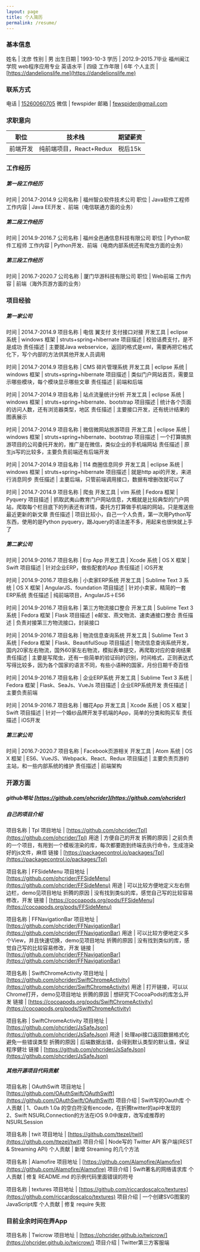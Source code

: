 ```yaml
---
layout: page
title: 个人简历
permalink: /resume/
---
```


### 基本信息

姓名 | 沈彦
性别 | 男
出生日期 | 1993-10-3
学历 | 2012.9-2015.7毕业 福州闽江学院 web程序应用专业
英语水平 | 四级
工作年限 | 6年
个人主页 | [https://dandelionslife.me](https://dandelionslife.me)

### 联系方式

电话 | [15260060705](tel:15260060705)
微信 | fewspider
邮箱 | [fewspider@gmail.com](mailto:fewspider@gmail.com)

### 求职意向

职位 | 技术栈 | 期望薪资
----|------|------
前端开发 | 纯前端项目，React+Redux | 税后15k

### 工作经历

##### 第一段工作经历

时间 | 2014.7-2014.9
公司名称 | 福州智众软件技术公司
职位 | Java软件工程师
工作内容 | Java EE开发 、前端（电信联通方面的业务）

##### 第二段工作经历

时间 | 2014.9-2016.7
公司名称 | 福州全邑通信息科技有限公司
职位 | Python软件工程师
工作内容 | Python开发、前端（电商内部系统还有爬虫方面的业务）

##### 第三段工作经历

时间 | 2016.7-2020.7
公司名称 | 厦门华游科技有限公司
职位 | Web前端
工作内容 | 前端（海外页游方面的业务）

### 项目经验

##### 第一家公司

时间 | 2014.7-2014.9
项目名称 | 电信 翼支付 支付接口对接
开发工具 | eclipse
系统 | windows
框架 | struts+spring+hibernate
项目描述 | 校验话费支付，是不是成功
责任描述 | 主要就Java webservice，返回的格式是xml，需要再把它格式化下，写个内部的方法供其他开发人员调用

时间 | 2014.7-2014.9
项目名称 | CMS 碎片管理系统
开发工具 | eclipse
系统 | windows
框架 | struts+spring+hibernate
项目描述 | 类似门户网站首页，需要显示哪些模块，每个模块显示哪些文章
责任描述 | 前端和后端

时间 | 2014.7-2014.9
项目名称 | 站点流量统计分析
开发工具 | eclipse
系统 | windows
框架 | struts+spring+hibernate、bootstrap
项目描述 | 统计各个页面的访问人数，还有浏览器类型，地区
责任描述 | 主要接口开发，还有统计结果的图表展示

时间 | 2014.7-2014.9
项目名称 | 微信微网站旅游项目
开发工具 | eclipse
系统 | windows
框架 | struts+spring+hibernate、bootstrap
项目描述 | 一个打算搞旅游项目的公司委托开发的，推广是在微信，类似企业的手机端网站
责任描述 | 原生js写的比较多，主要负责前端还有后端开发

时间 | 2014.7-2014.9
项目名称 | 114 商圈信息同步
开发工具 | eclipse
系统 | windows
框架 | struts+spring+hibernate
项目描述 | 就是http api的开发，来进行消息同步
责任描述 | 主要后端，只管前端调用接口，数据有增删改就可以了

时间 | 2014.7-2014.9
项目名称 | 爬虫
开发工具 | vim
系统 | Fedora
框架 | Pyquery
项目描述 | 抓取武夷山教育门户网站信息，大概就是比较典型的门户网站，爬取每个栏目底下的列表还有详情，委托方打算做手机端的网站，只是推送些最近更新的新文章
责任描述 | 项目比较小，自己一个人负责，第一次用Python写东西，使用的是Python pyquery，跟Jquery的语法差不多，用起来也很快就上手了

##### 第二家公司

时间 | 2014.9-2016.7
项目名称 | Erp App
开发工具 | Xcode
系统 | OS X
框架 | Swift
项目描述 | 针对企业ERP，做些配套的App
责任描述 | iOS开发

时间 | 2014.9-2016.7
项目名称 | 小卖家ERP系统
开发工具 | Sublime Text 3
系统 | OS X
框架 | AngularJS、foundation
项目描述 | 针对小卖家，精简的一套ERP系统
责任描述 | 纯前端项目，AngularJS＋ES6

时间 | 2014.9-2016.7
项目名称 | 第三方物流接口整合
开发工具 | Sublime Text 3
系统 | Fedora
框架 | Flask
项目描述 | e邮宝、燕文物流、速卖通接口整合
责任描述 | 负责对接第三方物流接口，封装接口

时间 | 2014.9-2016.7
项目名称 | 物流信息查询系统
开发工具 | Sublime Text 3
系统 | Fedora
框架 | Flask、BeautifulSoup
项目描述 | 物流信息查询系统开发，国内20家左右物流，国外60家左右物流，模拟表单提交，再爬取对应的查询结果
责任描述 | 主要是写爬虫，还有一些简单的验证码的识别，时间格式，正则表达式写得比较多，因为各个国家的语言不同，有些小语种的国家，月份日期千奇百怪

时间 | 2014.9-2016.7
项目名称 | 企业ERP系统
开发工具 | Sublime Text 3
系统 | Fedora
框架 | Flask、SeaJs、VueJs
项目描述 | 企业ERP系统开发
责任描述 | 主要负责前端

时间 | 2014.9-2016.7
项目名称 | 帽花App
开发工具 | Xcode
系统 | OS X
框架 | Swift
项目描述 | 针对一个婚纱品牌开发手机端的App，简单的分类和购买车
责任描述 | iOS开发

##### 第三家公司

时间 | 2016.7-2020.7
项目名称 | Facebook页游相关
开发工具 | Atom
系统 | OS X
框架 | ES6、VueJS、Webpack、React、Redux
项目描述 | 主要负责页游的主站，和一些内部系统的维护
责任描述 | 前端架构

### 开源方面

##### github地址 [https://github.com/ohcrider](https://github.com/ohcrider)

##### 自己的项目介绍

项目名称 | Tpl
项目地址 | [https://github.com/ohcrider/Tpl](https://github.com/ohcrider/Tpl)
用途 | 方便自己的开发
折腾的原因 | 之前负责的一个项目，有用到一个模板渲染的库，每次都要跑到终端去执行命令，生成渲染好的js文件，麻烦
链接 | [https://packagecontrol.io/packages/Tpl](https://packagecontrol.io/packages/Tpl)

项目名称 | FFSideMenu
项目地址 | [https://github.com/ohcrider/FFSideMenu](https://github.com/ohcrider/FFSideMenu)
用途 | 可以比较方便地定义左右侧边栏，demo见项目地址
折腾的原因 | 没有找到类似的库，感觉自己写的比较容易修改，开发
链接 | [https://cocoapods.org/pods/FFSideMenu](https://cocoapods.org/pods/FFSideMenu)

项目名称 | FFNavigationBar
项目地址 | [https://github.com/ohcrider/FFNavigationBar](https://github.com/ohcrider/FFNavigationBar)
用途 | 可以比较方便地定义多个View，并且快速切换，demo见项目地址
折腾的原因 | 没有找到类似的库，感觉自己写的比较容易修改，开发
链接 | [https://github.com/ohcrider/FFNavigationBar](https://github.com/ohcrider/FFNavigationBar)

项目名称 | SwiftChromeActivity
项目地址 | [https://github.com/ohcrider/SwiftChromeActivity](https://github.com/ohcrider/SwiftChromeActivity)
用途 | 打开链接，可以以Chrome打开，demo见项目地址
折腾的原因 | 想研究下CocoaPods的库怎么开发
链接 | [https://cocoapods.org/pods/SwiftChromeActivity](https://cocoapods.org/pods/SwiftChromeActivity)

项目名称 | SwiftChromeActivity
项目地址 | [https://github.com/ohcrider/JsSafeJson](https://github.com/ohcrider/JsSafeJson)
用途 | 处理api接口返回数据格式化 避免一些错误类型
折腾的原因 | 后端数据出错，会得到默认类型的默认值，保证程序健壮
链接 | [https://github.com/ohcrider/JsSafeJson](https://github.com/ohcrider/JsSafeJson)

##### 其他开源项目代码贡献

项目名称 | OAuthSwift
项目地址 | [https://github.com/OAuthSwift/OAuthSwift](https://github.com/OAuthSwift/OAuthSwift)
项目介绍 | Swift写的Oauth库
个人贡献 | 1、Oauth 1.0a 的空白符没有encode，在折腾twitter的api中发现的 <br/> 2、Swift NSURLConnection的方法在iOS 9.0中废弃，改写成推荐的 NSURLSession

项目名称 | twit
项目地址 | [https://github.com/ttezel/twit](https://github.com/ttezel/twit)
项目介绍 | Node写的 Twitter API 客户端(REST & Streaming API)
个人贡献 | 新增 Streaming 的几个方法

项目名称 | Alamofire
项目地址 | [https://github.com/Alamofire/Alamofire](https://github.com/Alamofire/Alamofire)
项目介绍 | Swift著名的网络请求库
个人贡献 | 修复 README.md 的示例代码里面错误的符号

项目名称 | textures
项目地址 | [https://github.com/riccardoscalco/textures](https://github.com/riccardoscalco/textures)
项目介绍 | 一个创建SVG图案的JavaScript库
个人贡献 | 修复 require 失败

### 目前业余时间在弄App

项目名称 | Twicrow
项目地址 | [https://ohcrider.github.io/twicrow/](https://ohcrider.github.io/twicrow/)
项目介绍 | Twitter第三方客服端
